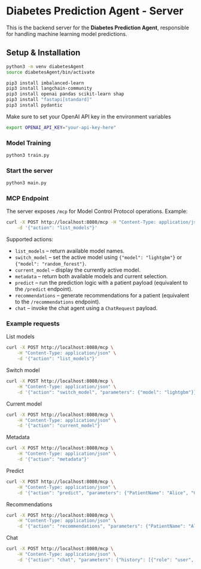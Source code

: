 #  Diabetes Prediction Agent - Server

This is the backend server for the **Diabetes Prediction Agent**, responsible for handling machine learning model predictions.

##  Setup & Installation


```sh
python3 -m venv diabetesAgent
source diabetesAgent/bin/activate

pip3 install imbalanced-learn
pip3 install langchain-community
pip3 install openai pandas scikit-learn shap
pip3 install "fastapi[standard]"
pip3 install pydantic
```

Make sure to set your OpenAI API key in the environment variables
```sh
export OPENAI_API_KEY="your-api-key-here"
```

### Model Training
```sh
python3 train.py
```

### Start the server

```sh
python3 main.py
```

### MCP Endpoint

The server exposes `/mcp` for Model Control Protocol operations. Example:

```sh
curl -X POST http://localhost:8080/mcp -H "Content-Type: application/json" \
    -d '{"action": "list_models"}'
```

Supported actions:

- `list_models` – return available model names.
- `switch_model` – set the active model using `{"model": "lightgbm"}` or `{"model": "random_forest"}`.
- `current_model` – display the currently active model.
- `metadata` – return both available models and current selection.
- `predict` – run the prediction logic with a patient payload (equivalent to the `/predict` endpoint).
- `recommendations` – generate recommendations for a patient (equivalent to the `/recommendations` endpoint).
- `chat` – invoke the chat agent using a `ChatRequest` payload.

### Example requests

List models

```sh
curl -X POST http://localhost:8080/mcp \
    -H "Content-Type: application/json" \
    -d '{"action": "list_models"}'
```

Switch model

```sh
curl -X POST http://localhost:8080/mcp \
    -H "Content-Type: application/json" \
    -d '{"action": "switch_model", "parameters": {"model": "lightgbm"}}'
```

Current model

```sh
curl -X POST http://localhost:8080/mcp \
    -H "Content-Type: application/json" \
    -d '{"action": "current_model"}'
```

Metadata

```sh
curl -X POST http://localhost:8080/mcp \
    -H "Content-Type: application/json" \
    -d '{"action": "metadata"}'
```

Predict

```sh
curl -X POST http://localhost:8080/mcp \
    -H "Content-Type: application/json" \
    -d '{"action": "predict", "parameters": {"PatientName": "Alice", "Glucose": 90, "BloodPressure": 80, "BMI": 25.0, "Age": 30, "Gender": 1, "Ethnicity": 3}}'
```

Recommendations

```sh
curl -X POST http://localhost:8080/mcp \
    -H "Content-Type: application/json" \
    -d '{"action": "recommendations", "parameters": {"PatientName": "Alice", "Glucose": 90, "BloodPressure": 80, "BMI": 25.0, "Age": 30, "Gender": 1, "Ethnicity": 3}}'
```

Chat

```sh
curl -X POST http://localhost:8080/mcp \
    -H "Content-Type: application/json" \
    -d '{"action": "chat", "parameters": {"history": [{"role": "user", "content": "Hi"}], "user_input": "What does my risk mean?", "patient_data": {"PatientName": "Alice", "Glucose": 90, "BloodPressure": 80, "BMI": 25.0, "Age": 30, "Gender": 1, "Ethnicity": 3}, "recommendations": {"finalRecommendation": "See your doctor"}, "predicted_risk": "No Diabetes", "risk_probability": "0.2"}}'
```
